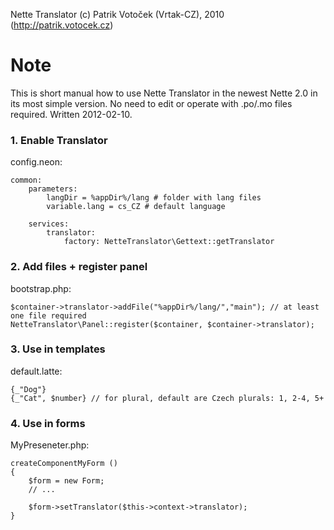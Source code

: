 Nette Translator (c) Patrik Votoček (Vrtak-CZ), 2010 (http://patrik.votocek.cz)

Note
========
This is short manual how to use Nette Translator in the newest Nette 2.0 in its most simple version.
No need to edit or operate with .po/.mo files required. Written 2012-02-10.


### 1. Enable Translator

config.neon:

	common:
		parameters:
			langDir = %appDir%/lang # folder with lang files
			variable.lang = cs_CZ # default language

		services:
			translator:
				factory: NetteTranslator\Gettext::getTranslator


### 2. Add files + register panel

bootstrap.php:

	$container->translator->addFile("%appDir%/lang/","main"); // at least one file required
	NetteTranslator\Panel::register($container, $container->translator);


### 3. Use in templates

default.latte:

	{_"Dog"}
	{_"Cat", $number} // for plural, default are Czech plurals: 1, 2-4, 5+


### 4. Use in forms

MyPreseneter.php:	

	createComponentMyForm ()
	{
		$form = new Form;
		// ...

		$form->setTranslator($this->context->translator);
	}